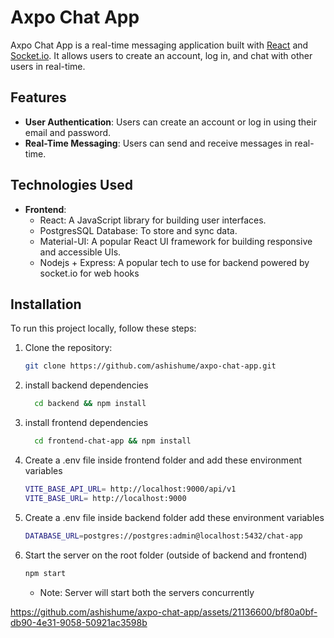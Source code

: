 # Axpo Chat App

Axpo Chat App is a real-time messaging application built with [React](https://reactjs.org/) and [Socket.io](https://socket.io/). It allows users to create an account, log in, and chat with other users in real-time.

## Features

- **User Authentication**: Users can create an account or log in using their email and password.
- **Real-Time Messaging**: Users can send and receive messages in real-time.

## Technologies Used

- **Frontend**:
  - React: A JavaScript library for building user interfaces.
  - PostgresSQL Database: To store and sync data.
  - Material-UI: A popular React UI framework for building responsive and accessible UIs.
  - Nodejs + Express: A popular tech to use for backend powered by socket.io for web hooks

## Installation

To run this project locally, follow these steps:

1. Clone the repository:
   ```bash
   git clone https://github.com/ashishume/axpo-chat-app.git
   ```
2. install backend dependencies
   ```bash
     cd backend && npm install
   ```
3. install frontend dependencies

   ```bash
     cd frontend-chat-app && npm install
   ```

4. Create a .env file inside frontend folder and add these environment variables

   ```bash
   VITE_BASE_API_URL= http://localhost:9000/api/v1
   VITE_BASE_URL= http://localhost:9000
   ```

5. Create a .env file inside backend folder add these environment variables
   ```bash
   DATABASE_URL=postgres://postgres:admin@localhost:5432/chat-app
   ```
6. Start the server on the root folder (outside of backend and frontend)
   ```bash
   npm start
   ```
   - Note: Server will start both the servers concurrently

https://github.com/ashishume/axpo-chat-app/assets/21136600/bf80a0bf-db90-4e31-9058-50921ac3598b
